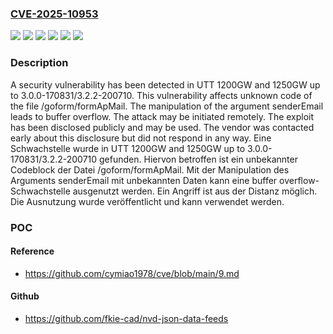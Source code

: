 ### [CVE-2025-10953](https://cve.mitre.org/cgi-bin/cvename.cgi?name=CVE-2025-10953)
![](https://img.shields.io/static/v1?label=Product&message=1200GW&color=blue)
![](https://img.shields.io/static/v1?label=Product&message=1250GW&color=blue)
![](https://img.shields.io/static/v1?label=Version&message=3.0.0-170831%20&color=brightgreen)
![](https://img.shields.io/static/v1?label=Version&message=3.2.2-200710%20&color=brightgreen)
![](https://img.shields.io/static/v1?label=Vulnerability&message=Buffer%20Overflow&color=brightgreen)
![](https://img.shields.io/static/v1?label=Vulnerability&message=Memory%20Corruption&color=brightgreen)

### Description

A security vulnerability has been detected in UTT 1200GW and 1250GW up to 3.0.0-170831/3.2.2-200710. This vulnerability affects unknown code of the file /goform/formApMail. The manipulation of the argument senderEmail leads to buffer overflow. The attack may be initiated remotely. The exploit has been disclosed publicly and may be used. The vendor was contacted early about this disclosure but did not respond in any way.
Eine Schwachstelle wurde in UTT 1200GW and 1250GW up to 3.0.0-170831/3.2.2-200710 gefunden. Hiervon betroffen ist ein unbekannter Codeblock der Datei /goform/formApMail. Mit der Manipulation des Arguments senderEmail mit unbekannten Daten kann eine buffer overflow-Schwachstelle ausgenutzt werden. Ein Angriff ist aus der Distanz möglich. Die Ausnutzung wurde veröffentlicht und kann verwendet werden.

### POC

#### Reference
- https://github.com/cymiao1978/cve/blob/main/9.md

#### Github
- https://github.com/fkie-cad/nvd-json-data-feeds

